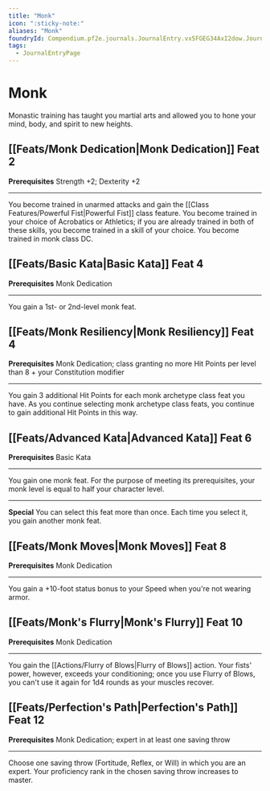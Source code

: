 ```yaml
---
title: "Monk"
icon: ":sticky-note:"
aliases: "Monk"
foundryId: Compendium.pf2e.journals.JournalEntry.vx5FGEG34AxI2dow.JournalEntryPage.5v7k1XWQxaP0DoGX
tags:
  - JournalEntryPage
---
```


# Monk
Monastic training has taught you martial arts and allowed you to hone your mind, body, and spirit to new heights.

## [[Feats/Monk Dedication|Monk Dedication]] Feat 2

**Prerequisites** Strength +2; Dexterity +2

* * *

You become trained in unarmed attacks and gain the [[Class Features/Powerful Fist|Powerful Fist]] class feature. You become trained in your choice of Acrobatics or Athletics; if you are already trained in both of these skills, you become trained in a skill of your choice. You become trained in monk class DC.

## [[Feats/Basic Kata|Basic Kata]] Feat 4

**Prerequisites** Monk Dedication

* * *

You gain a 1st- or 2nd-level monk feat.

## [[Feats/Monk Resiliency|Monk Resiliency]] Feat 4

**Prerequisites** Monk Dedication; class granting no more Hit Points per level than 8 + your Constitution modifier

* * *

You gain 3 additional Hit Points for each monk archetype class feat you have. As you continue selecting monk archetype class feats, you continue to gain additional Hit Points in this way.

## [[Feats/Advanced Kata|Advanced Kata]] Feat 6

**Prerequisites** Basic Kata

* * *

You gain one monk feat. For the purpose of meeting its prerequisites, your monk level is equal to half your character level.

* * *

**Special** You can select this feat more than once. Each time you select it, you gain another monk feat.

## [[Feats/Monk Moves|Monk Moves]] Feat 8

**Prerequisites** Monk Dedication

* * *

You gain a +10-foot status bonus to your Speed when you're not wearing armor.

## [[Feats/Monk's Flurry|Monk's Flurry]] Feat 10

**Prerequisites** Monk Dedication

* * *

You gain the [[Actions/Flurry of Blows|Flurry of Blows]] action. Your fists' power, however, exceeds your conditioning; once you use Flurry of Blows, you can't use it again for 1d4 rounds as your muscles recover.

## [[Feats/Perfection's Path|Perfection's Path]] Feat 12

**Prerequisites** Monk Dedication; expert in at least one saving throw

* * *

Choose one saving throw (Fortitude, Reflex, or Will) in which you are an expert. Your proficiency rank in the chosen saving throw increases to master.